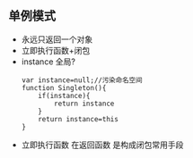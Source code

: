 ## 单例模式
- 永远只返回一个对象
- 立即执行函数+闭包
- instance 全局? 
    ```JS
    var instance=null;//污染命名空间
    function Singleton(){
        if(instance){
            return instance
        }
        return instance=this 
    }
    ```
- 立即执行函数 在返回函数 是构成闭包常用手段